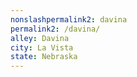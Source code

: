 ```yaml
---
﻿nonslashpermalink2: davina
permalink2: /davina/
alley: Davina
city: La Vista
state: Nebraska
---
```

